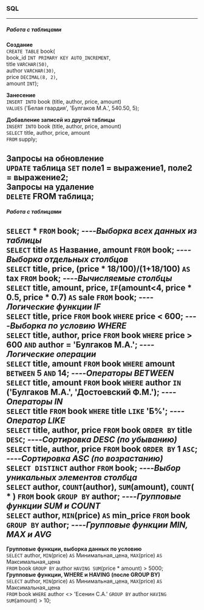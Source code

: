 ### SQL

---
##### Работа с таблицами
**Создание**  
`CREATE TABLE` book(  
book_id `INT PRIMARY KEY AUTO_INCREMENT`,  
title `VARCHAR(50)`,  
author `VARCHAR(30)`,  
price `DECIMAL(8, 2)`,  
amount `INT`);  

**Занесение**  
`INSERT INTO` book (title, author, price, amount)  
`VALUES` ('Белая гвардия', 'Булгаков М.А.', 540.50, 5);  

**Добавление записей из другой таблицы**  
`INSERT INTO` book (title, author, price, amount)  
`SELECT` title, author, price, amount  
`FROM` supply;

**Запросы на обновление**  
`UPDATE` таблица `SET` поле1 = выражение1, поле2 = выражение2;  
**Запросы на удаление**  
`DELETE` FROM таблица;
---
##### Работа с таблицами
`SELECT` * `FROM` book; *----Выборка всех данных из таблицы*  
`SELECT` title `AS` Название, amount `FROM` book; *----Выборка отдельных столбцов*  
`SELECT` title, price, (price * 18/100)/(1+18/100) `AS` tax `FROM` book; *----Вычисляемые столбцы*  
`SELECT` title, amount, price, `IF`(amount<4, price * 0.5, price * 0.7) `AS` sale `FROM` book; *----Логические функции IF*  	
`SELECT` title, price `FROM` book `WHERE` price < 600; *----Выборка по условию WHERE*  
`SELECT` title, author, price `FROM` book `WHERE` price > 600 `AND` author = 'Булгаков М.А.'; *----Логические операции*  	
`SELECT` title, amount `FROM` book `WHERE` amount `BETWEEN` 5 `AND` 14; *----Операторы BETWEEN*  
`SELECT` title, amount `FROM` book `WHERE` author `IN` ('Булгаков М.А.', 'Достоевский Ф.М.'); *----Операторы IN*  
`SELECT` title `FROM` book `WHERE` title `LIKE` 'Б%'; *----Оператор LIKE*  
`SELECT` title, author, price `FROM` book `ORDER BY` title `DESC`; *----Сортировка DESC (по убыванию)*  
`SELECT` title, author, price `FROM` book `ORDER BY` 1 `ASC`; *----Сортировка ASC (по возрастанию)*  
`SELECT DISTINCT` author `FROM` book; *----Выбор уникальных элементов столбца*  
`SELECT` author, `COUNT`(author), `SUM`(amount), `COUNT`( * ) `FROM` book `GROUP BY` author; *----Групповые функции SUM и COUNT*  
`SELECT` author, `MIN`(price) `AS` min_price `FROM` book `GROUP BY` author; *----Групповые функции MIN, MAX и AVG*  
---
**Групповые функции, выборка данных по условию**  
`SELECT` author, `MIN`(price) `AS` Минимальная_цена, `MAX`(price) `AS` Максимальная_цена  
`FROM` book `GROUP BY` author `HAVING SUM`(price * amount) > 5000;  
**Групповые функции, WHERE и HAVING (после GROUP BY)**  
`SELECT` author, `MIN`(price) `AS` Минимальная_цена, `MAX`(price) `AS` Максимальная_цена  
`FROM` book `WHERE` author <> 'Есенин С.А.' `GROUP BY` author `HAVING SUM`(amount) > 10;
